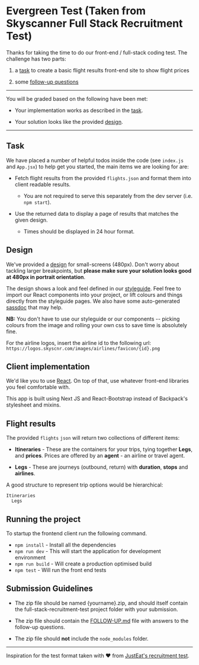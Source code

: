 # Evergreen Test (Taken from Skyscanner Full Stack Recruitment Test)

Thanks for taking the time to do our front-end / full-stack coding test. The challenge has two parts:

1. a [task](#task) to create a basic flight results front-end site to show flight prices

2. some [follow-up questions](./FOLLOW-UP.md)

---

You will be graded based on the following have been met:

- Your implementation works as described in the [task](#task).

- Your solution looks like the provided [design](#design).

---

## Task

We have placed a number of helpful todos inside the code (see `index.js` and `App.jsx`) to help get you started, the main items we are looking for are:

- Fetch flight results from the provided `flights.json` and format them into client readable results.

  - You are not required to serve this separately from the dev server (i.e. `npm start`).

- Use the returned data to display a page of results that matches the given design.
  - Times should be displayed in 24 hour format.

## Design

We've provided a [design](./designs/results-small.png) for small-screens (480px). Don't worry about tackling larger breakpoints, but **please make sure your solution looks good at 480px in portrait orientation**.

The design shows a look and feel defined in our [styleguide](https://backpack.github.io/). Feel free to import our React components into your project, or lift colours and things directly from the styleguide pages. We also have some auto-generated [sassdoc](https://backpack.github.io/sassdoc/) that may help.

**NB:** You don't have to use our styleguide or our components -- picking colours from the image and rolling your own css to save time is absolutely fine.

For the airline logos, insert the airline id to the following url: `https://logos.skyscnr.com/images/airlines/favicon/{id}.png`

## Client implementation

We'd like you to use [React](https://facebook.github.io/react/). On top of that, use whatever front-end libraries you feel comfortable with.

This app is built using Next JS and React-Bootstrap instead of Backpack's stylesheet and mixins.

## Flight results

The provided `flights` `json` will return two collections of different items:

- **Itineraries** - These are the containers for your trips, tying together **Legs**, and **prices**. Prices are offered by an **agent** - an airline or travel agent.

- **Legs** - These are journeys (outbound, return) with **duration**, **stops** and **airlines**.

A good structure to represent trip options would be hierarchical:

```
Itineraries
  Legs
```

## Running the project

To startup the frontend client run the following command.

- `npm install` - Install all the dependencies
- `npm run dev` - This will start the application for development environment
- `npm run build` - Will create a production optimised build
- `npm test` - Will run the front end tests

## Submission Guidelines

- The zip file should be named {yourname}.zip, and should itself contain the full-stack-recruitment-test project folder with your submission.

- The zip file should contain the [FOLLOW-UP.md](./FOLLOW-UP.md) file with answers to the follow-up questions.

- The zip file should **not** include the `node_modules` folder.

---

Inspiration for the test format taken with ❤️ from [JustEat's recruitment test](https://github.com/justeat/JustEat.RecruitmentTest).
